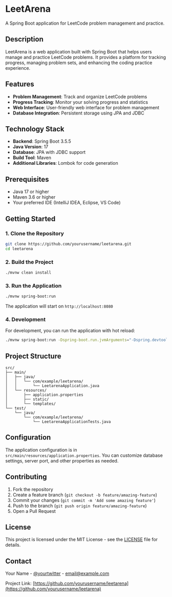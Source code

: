 # LeetArena

A Spring Boot application for LeetCode problem management and practice.

## Description

LeetArena is a web application built with Spring Boot that helps users manage and practice LeetCode problems. It provides a platform for tracking progress, managing problem sets, and enhancing the coding practice experience.

## Features

- **Problem Management**: Track and organize LeetCode problems
- **Progress Tracking**: Monitor your solving progress and statistics
- **Web Interface**: User-friendly web interface for problem management
- **Database Integration**: Persistent storage using JPA and JDBC

## Technology Stack

- **Backend**: Spring Boot 3.5.5
- **Java Version**: 17
- **Database**: JPA with JDBC support
- **Build Tool**: Maven
- **Additional Libraries**: Lombok for code generation

## Prerequisites

- Java 17 or higher
- Maven 3.6 or higher
- Your preferred IDE (IntelliJ IDEA, Eclipse, VS Code)

## Getting Started

### 1. Clone the Repository

```bash
git clone https://github.com/yourusername/leetarena.git
cd leetarena
```

### 2. Build the Project

```bash
./mvnw clean install
```

### 3. Run the Application

```bash
./mvnw spring-boot:run
```

The application will start on `http://localhost:8080`

### 4. Development

For development, you can run the application with hot reload:

```bash
./mvnw spring-boot:run -Dspring-boot.run.jvmArguments="-Dspring.devtools.restart.enabled=true"
```

## Project Structure

```
src/
├── main/
│   ├── java/
│   │   └── com/example/leetarena/
│   │       └── LeetarenaApplication.java
│   └── resources/
│       ├── application.properties
│       ├── static/
│       └── templates/
└── test/
    └── java/
        └── com/example/leetarena/
            └── LeetarenaApplicationTests.java
```

## Configuration

The application configuration is in `src/main/resources/application.properties`. You can customize database settings, server port, and other properties as needed.

## Contributing

1. Fork the repository
2. Create a feature branch (`git checkout -b feature/amazing-feature`)
3. Commit your changes (`git commit -m 'Add some amazing feature'`)
4. Push to the branch (`git push origin feature/amazing-feature`)
5. Open a Pull Request

## License

This project is licensed under the MIT License - see the [LICENSE](LICENSE) file for details.

## Contact

Your Name - [@yourtwitter](https://twitter.com/yourtwitter) - email@example.com

Project Link: [https://github.com/yourusername/leetarena](https://github.com/yourusername/leetarena)
